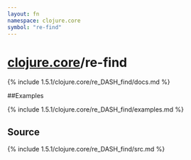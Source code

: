 ```yaml
---
layout: fn
namespace: clojure.core
symbol: "re-find"
---
```


# [clojure.core](../)/re-find

{% include 1.5.1/clojure.core/re_DASH_find/docs.md %}

##Examples

{% include 1.5.1/clojure.core/re_DASH_find/examples.md %}
## Source
{% include 1.5.1/clojure.core/re_DASH_find/src.md %}


